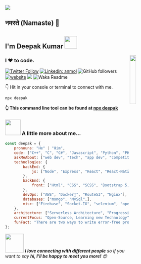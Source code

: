 
![](https://komarev.com/ghpvc/?username=itsmedeepak&color=brightgreen)

<h2> नमस्ते (Namaste) 🙏 </h2> <h2> I'm Deepak Kumar <img src="https://media.giphy.com/media/12oufCB0MyZ1Go/giphy.gif" width="40" ></h2>
<img align='right' src="https://media.giphy.com/media/M9gbBd9nbDrOTu1Mqx/giphy.gif" width="20%">
<h3> I  ❤️ to code. 
</h3>

[![Twitter Follow](https://img.shields.io/twitter/follow/itsmeedepak?label=Follow)](https://twitter.com/intent/follow?screen_name=itsmeedepak)
[![Linkedin: anmol](https://img.shields.io/badge/-Deepak-blue?style=flat-square&logo=Linkedin&logoColor=white&link=https://www.linkedin.com/in/itsmedeepak07/)](https://www.linkedin.com/in/itsmedeepak07/)
![GitHub followers](https://img.shields.io/github/followers/itsmedeepak?label=Follow&style=social)
[![website](https://img.shields.io/badge/Website-46a2f1.svg?&style=flat-square&logo=Google-Chrome&logoColor=white&link=https://anmolsingh.me/)](https://itsmedeepak.github.io/portfolio/)
![](https://visitor-badge.glitch.me/badge?page_id=itsmedeepak)
![Waka Readme](https://github.com/anmol098/anmol098/workflows/Waka%20Readme/badge.svg)

👇 Hit in your console or terminal to connect with me.

```bash
npx deepak
```
**👆 This command line tool can be found at [npx deepak](https://)**

### <img src="https://media.giphy.com/media/VgCDAzcKvsR6OM0uWg/giphy.gif" width="50"> A little more about me...  

```javascript
const deepak = {
    pronouns: "He" | "Him",
    code: ["C++", "C", "C#", "Javascript", "Python", "PHP"],
    askMeAbout: ["web dev", "tech", "app dev", "competitive programming", "collaboration", "open source"],
    technologies: {
        backEnd: {
            js: ["Node", "Express", "React", "React-Native],
        },
        backEnd: {
            front: ["Html", "CSS", "SCSS", "Bootstrap 5.0"],
        },  
        devOps: ["AWS", "Docker🐳", "Route53", "Nginx"],
        databases: ["mongo", "MySql",],
        misc: ["Firebase", "Socket.IO", "selenium", "open-cv"]
    },
    architecture: ["Serverless Architecture", "Progressive web applications", "Single page applications"],
    currentFocus: "Open-Source, Learning new Technology",
    funFact: "There are two ways to write error-free programs; only the third one works 😅"
};
```
<img src="https://media.giphy.com/media/LnQjpWaON8nhr21vNW/giphy.gif" width="60"> <em><b>I love connecting with different people</b> so if you want to say <b>hi, I'll be happy to meet you more!</b> 😍</em>



